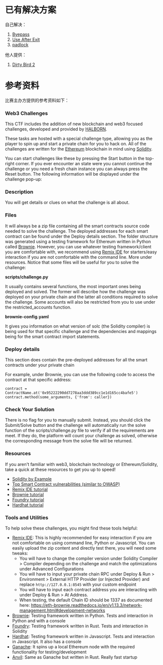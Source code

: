 # 已有解决方案

自己解决：

1. [Byepass](Web/Byepass/README.md)
2. [Use After Exit](Web/Use_After_Exit/README.md)
3. [padlock](Reverse_Engineering/padlock/README.md)

他人提供：

1. [Dirty Bird 2](Web/Dirty_Bird_2/README.md)

# 参考资料

比赛主办方提供的参考资料如下：

### Web3 Challenges

This CTF includes the addition of new blockchain and web3 focused challenges, developed and provided by [HALBORN](https://halborn.com/).

These tasks are hosted with a special challenge type, allowing you as the player to spin up and start a private chain for you to hack on. All of the challenges are written for the [Ethereum](https://ethereum.org/) blockchain in mind using [Solidity](https://soliditylang.org/).

You can start challenges like these by pressing the Start button in the top-right corner. If you ever encounter an state were you cannot continue the challenge or you need a fresh chain instance you can always press the Reset button. The following information will be displayed under the challenge pop-up:

### Description

You will get details or clues on what the challenge is all about.

### Files

It will always be a zip file containing all the smart contracts source code needed to solve the challenge. The deployed addresses for each smart contract can be found under the Deploy details section. The folder structure was generated using a testing framework for Ethereum written in Python called [Brownie](https://eth-brownie.readthedocs.io/en/stable/). However, you can use whatever testing framework/client you are comfortable with, we recommend using [Remix IDE](https://remix.ethereum.org/) for starters/easy interaction if you are not comfortable with the command line. More under resources. Notice that some files will be useful for you to solve the challenge:

**scripts/challenge.py**

It usually contains several functions, the most important ones being deployed and solved. The former will describe how the challenge was deployed on your private chain and the latter all conditions required to solve the challenge. Some accounts will also be restricted from you to use under the restricted_accounts function.

**brownie-config.yaml**

It gives you information on what version of solc (the Solidity compiler) is being used for that specific challenge and the dependencies and mappings being for the smart contract import statements.

### Deploy details

This section does contain the pre-deployed addresses for all the smart contracts under your private chain

For example, under Brownie, you can use the following code to access the contract at that specific address:

```
contract = ContractName.at('0x95222290dd7278aa3ddd389cc1e1d165cc4bafe5')
contract.method(some_arguments, {'from': caller})
```

### Check Your Solution

There is no flag for you to manually submit. Instead, you should click the Submit/Solve button and the challenge will automatically run the solve function of the scripts/challenge.py file to verify if all the requirements are meet. If they do, the platform will count your challenge as solved, otherwise the corresponding message from the solve file will be returned.

### Resources

If you aren't familiar with web3, blockchain technology or Ethereum/Solidity, take a quick at these resources to get you up to speed!

- [Solidity by Example](https://solidity-by-example.org/)
- [Top Smart Contract vulnerabilities (similar to OWASP)](https://swcregistry.io/)
- [Remix IDE tutorial](https://betterprogramming.pub/developing-a-smart-contract-by-using-remix-ide-81ff6f44ba2f)
- [Brownie tutorial](https://chainstack.com/the-brownie-tutorial-series-part-1/)
- [Foundry tutorial](https://www.notamonadtutorial.com/ethereum-development-made-easy-with-foundry/)
- [Hardhat tutorial](https://betterprogramming.pub/the-complete-hands-on-hardhat-tutorial-9e23728fc8a4)

### Tools and Utilities

To help solve these challenges, you might find these tools helpful:

- [Remix IDE](https://remix.ethereum.org/): This is highly recommended for easy interaction if you are not comfortable on using command line, Python or Javascript. You can easily upload the zip content and directly test there, you will need some tweaks:
	- You will have to change the compiler version under Solidity Compiler > Compiler depending on the challenge and match the optimizations under Advanced Configurations
	- You will have to input your private chain RPC under Deploy & Run > Environment > External HTTP Provider (or Injected Provider) and replace `http://127.0.0.1:8545` with your custom endpoint
	- You will have to input each contract address you are interacting with under Deploy & Run > At Address.
	- When testing, the default Chain ID should be 1337 as documented here: https://eth-brownie.readthedocs.io/en/v1.13.3/network-management.html#development-networks
- [Brownie](https://eth-brownie.readthedocs.io/en/stable/): Testing framework written in Python. Tests and interaction in Python and with a console
- [Foundry](https://github.com/foundry-rs/foundry): Testing framework written in Rust. Tests and interaction in Solidity
- [Hardhat](https://github.com/NomicFoundation/hardhat): Testing framework written in Javascript. Tests and interaction in Javascript. It also has a console
- [Ganache](https://github.com/trufflesuite/ganache): It spins up a local Ethereum node with the required functionality for testing/development
- [Anvil](https://github.com/foundry-rs/foundry/tree/master/anvil): Same as Ganache but written in Rust. Really fast startup
